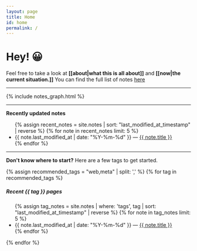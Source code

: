 ```yaml
---
layout: page
title: Home
id: home
permalink: /
---
```


# Hey! 😀

Feel free to take a look at **[[about|what this is all about]]** and **[[now|the current situation.]]** You can find the full list of notes [here](/_pages/all-notes.md)

<hr />

{% include notes_graph.html %}

<hr />

**Recently updated notes**

<ul>
  {% assign recent_notes = site.notes | sort: "last_modified_at_timestamp" | reverse %}
  {% for note in recent_notes limit: 5 %}
    <li>
      {{ note.last_modified_at | date: "%Y-%m-%d" }} — <a class="internal-link" href="{{ note.url }}">{{ note.title }}</a>
    </li>
  {% endfor %}
</ul>

<hr />

**Don't know where to start?** Here are a few tags to get started.

{% assign recommended_tags = "web,meta" | split: ',' %}
{% for tag in recommended_tags %}
##### Recent <span class="tag">{{ tag }}</span> pages
  <ul>
    {% assign tag_notes = site.notes | where: 'tags', tag | sort: "last_modified_at_timestamp" | reverse %}
    {% for note in tag_notes limit: 5 %}
      <li>
        {{ note.last_modified_at | date: "%Y-%m-%d" }} — <a class="internal-link" href="{{ note.url }}">{{ note.title }}</a>
      </li>
    {% endfor %}
  </ul>
{% endfor %}
